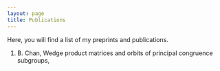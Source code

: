```yaml
---
layout: page
title: Publications
---
```

Here, you will find a list of my preprints and publications.

1. B. Chan, Wedge product matrices and orbits of principal congruence subgroups, 

